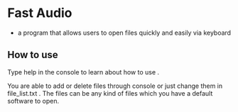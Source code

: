 # Fast Audio
- a program that allows users to open files quickly and easily via keyboard

## How to use
Type help in the console to learn about how to use .

You are able to add or delete files through console or just change them in file_list.txt . The files can be any kind of files which you have a default software to open.
